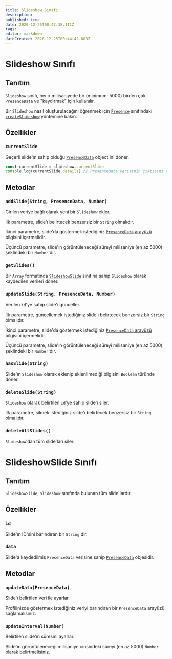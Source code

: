 ```yaml
---
title: Slideshow Sınıfı
description:
published: true
date: 2020-12-25T00:47:38.111Z
tags:
editor: markdown
dateCreated: 2020-12-25T00:44:42.803Z
---
```


# Slideshow Sınıfı

## Tanıtım

`Slideshow` sınıfı, her x milisaniyede bir (minimum: 5000) birden çok `PresenceData` ve "kaydırmak" için kullanılır.

Bir `Slideshow` nasıl oluşturulacağını öğrenmek için [`Presence`](/dev/presence/class) sınıfındaki [`createSlideshow`](/dev/presence/class#createslideshow) yöntemine bakın.

## Özellikler

### `currentSlide`

Geçerli slide'ın sahip olduğu [`PresenceData`](/dev/presence/class#presencedata-interface) object'ini döner.

```ts
const currentSlide = slideshow.currentSlide
console.log(currentSlide.details) // PresenceData verisinin çıktısını verecektir
```

## Metodlar

### `addSlide(String, PresenceData, Number)`

Girilen veriye bağlı olarak yeni bir `Slideshow` ekler.

İlk parametre, slide'ı belirtecek benzersiz bir `String` olmalıdır.

İkinci parametre, slide'da göstermek istediğiniz [`PresenceData` arayüzü](/dev/presence/class#presencedata-interface) bilgisini içermelidir.

Üçüncü parametre, slide'ın görüntüleneceği süreyi milisaniye (en az 5000) şeklindeki bir `Number`'dır.

### `getSlides()`

Bir `Array` formatında [`SlideshowSlide`](#slideshowslide-class) sınıfına sahip `Slideshow` olarak kaydedilen verileri döner.

### `updateSlide(String, PresenceData, Number)`

Verilen `id`'ye sahip slide'ı günceller.

İlk parametre, güncellemek istediğiniz slide'ı belirtecek benzersiz bir `String` olmalıdır.

İkinci parametre, slide'da göstermek istediğiniz [`PresenceData` arayüzü](/dev/presence/class#presencedata-interface) bilgisini içermelidir.

Üçüncü parametre, slide'ın görüntüleneceği süreyi milisaniye (en az 5000) şeklindeki bir `Number`'dır.

### `hasSlide(String)`

Slide'ın `Slideshow` olarak eklenip eklenilmediği bilgisini `Boolean` türünde döner.

### `deleteSlide(String)`

`Slideshow` olarak belirtilen `id`'ye sahip slide'ı siler.

İlk parametre, silmek istediğiniz slide'ı belirtecek benzersiz bir `String` olmalıdır.

### `deleteAllSlides()`

`Slideshow`'dan tüm slide'ları siler.

# SlideshowSlide Sınıfı

## Tanıtım

`SlideshowSlide`, `Slideshow` sınıfında bulunan tüm slide'lardır.

## Özellikler

### `id`

Slide'ın ID'sini barındıran bir `String`'dir.

### `data`

Slide'a kaydedilmiş `PresenceData` verisine sahip [`PresenceData`](/dev/presence/class#presencedata-interface) objesidir.

## Metodlar

### `updateData(PresenceData)`

Slide'ı belirtilen veri ile ayarlar.

Profilinizde göstermek istediğiniz veriyi barındıran bir `PresenceData` arayüzü sağlamalısınız.

### `updateInterval(Number)`

Belirtilen slide'ın süresini ayarlar.

Slide'ın görüntüleneceği milisaniye cinsindeki süreyi (en az 5000) `Number` olarak belirtmelisiniz.